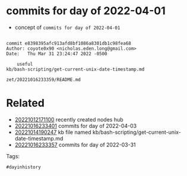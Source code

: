 # commits for day of 2022-04-01

- concept of `commits for day of 2022-04-01`

```

commit e8398395afc913afd8bf1086a8301db1c98fea68
Author: coyote0x90 <nicholas.eden.long@gmail.com>
Date:   Thu Mar 31 23:24:47 2022 -0500

    useful
kb/bash-scripting/get-current-unix-date-timestamp.md
```

` zet/20221016233359/README.md `

# Related

- [20221012171100](/zet/20221012171100/README.md) recently created nodes hub
- [20221016233401](/zet/20221016233401/README.md) commits for day of 2022-04-03
- [20221014190247](/zet/20221014190247/README.md) kb file named kb/bash-scripting/get-current-unix-date-timestamp.md
- [20221016233357](/zet/20221016233357/README.md) commits for day of 2022-03-31

Tags:

    #dayinhistory

